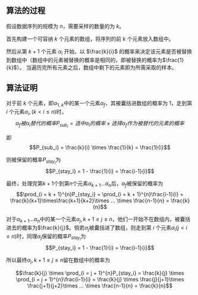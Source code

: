 ## 算法的过程

假设数据序列的规模为 $n$，需要采样的数量的为 $k$。

首先构建一个可容纳 $k$ 个元素的数组，将序列的前 $k$ 个元素放入数组中。

然后从第 $k+1$ 个元素 $\alpha_{i}$ 开始，以 $\frac{k}{i}$ 的概率来决定该元素是否被替换到数组中（数组中的元素被替换的概率是相同的，即被替换的概率为$\frac{1}{k}$）。 当遍历完所有元素之后，数组中剩下的元素即为所需采取的样本。

## 算法证明

对于前 $k$ 个元素，即$\alpha_{1..k}$中的某一个元素$\alpha_{f}$，其被囊括进数组的概率为 $1$，走到第 $i$ 个元素$\alpha_{i},(k \lt i \le n)$时， 
$$\alpha_{f}被\alpha_i替代的概率P_{sub_i} = 选中\alpha_{i}的概率 \times 选择\alpha_{f}作为被替代的元素的概率$$

即
$$P_{sub_i} = \frac{k}{i} \times \frac{1}{k} = \frac{1}{i}$$

则被保留的概率$P_{stay_i}$为
$$P_{stay_i} = 1 - \frac{1}{i} = \frac{i-1}{i}$$

最终，处理完第$k+1$个到第$n$个元素$\alpha_{k+1}...\alpha_n$后，$\alpha_{f}$被保留的概率为
$$\prod_{i = k + 1}^{n}P_{stay_i} = \prod_{i = k + 1}^{n}\frac{i-1}{i} = \frac{k}{k+1}\times\frac{k+1}{k+2}\times ... \times \frac{n-1}{n} = \frac{k}{n}$$

对于$\alpha_{k+1}...\alpha_n$中的某一个元素$\alpha_j, k+1\le j \le n$，他们一开始不在数组内，被囊括进去的概率为$\frac{k}{j}$。倘若$\alpha_j$被囊括进了数组，则走到第 $i$ 个元素$\alpha_{i}(j \lt i \le n)$时，同理$\alpha_j$保留的概率$P_{stay_i}$为
$$P_{stay_i} = 1 - \frac{1}{i} = \frac{i-1}{i}$$

所以最终$\alpha_j, k+1\le j \le n$留在数组中的概率为

$$\frac{k}{j} \times \prod_{i = j + 1}^{n}P_{stay_i} = \frac{k}{j} \times \prod_{i = j + 1}^{n}\frac{i-1}{i} = \frac{k}{j} \times \frac{j}{j+1}\times \frac{j+1}{j+2}\times ... \times \frac{n-1}{n} = \frac{k}{n}$$

